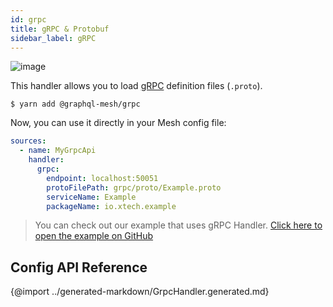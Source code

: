 ```yaml
---
id: grpc
title: gRPC & Protobuf
sidebar_label: gRPC
---
```

![image](https://user-images.githubusercontent.com/20847995/79218793-b27dcf00-7e59-11ea-8f0f-df97503f5494.png)

This handler allows you to load [gRPC](https://grpc.io/) definition files (`.proto`).

```
$ yarn add @graphql-mesh/grpc
```

Now, you can use it directly in your Mesh config file:

```yml
sources:
  - name: MyGrpcApi
    handler:
      grpc:
        endpoint: localhost:50051
        protoFilePath: grpc/proto/Example.proto
        serviceName: Example
        packageName: io.xtech.example
```

> You can check out our example that uses gRPC Handler.
[Click here to open the example on GitHub](https://github.com/Urigo/graphql-mesh/tree/master/examples/grpc-example)

## Config API Reference

{@import ../generated-markdown/GrpcHandler.generated.md}

